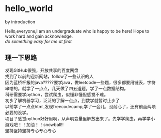 # hello_world
by introduction

Hello,everyone,I am an undergraduate who is happy to be here!
Hope to work hard and gain acknowledge.<br/>
*do something easy for me at first*

## 理一下思路
发现GitHub很强，开放共享的百度网盘<br/>
找到了以前的迎新网站，follow了一些认识的人<br/>
因为蓝桥杯报的java?????要学java，做leetcode一些题，很多都要用链表，字符串啥的，就学了一点点，几天做了四五道题。学了一点数据结构。<br/>
科研需要学python，尝试爬虫，似懂非懂但感觉不难。<br/>
初步了解机器学习，泛泛的了解一点点，到数学就暂时止步了<br/>
以前学了一点点html,发现freecodecamp,学了一会儿，没耐心了，还有前面两项必要的没学。<br/>
项目？感觉python好好用啊，从声明变量里解放出来了。先学学爬虫，再学学小游戏吧！！加油！！snowball!!
<br/>坚持坚持坚持专心专心专心
